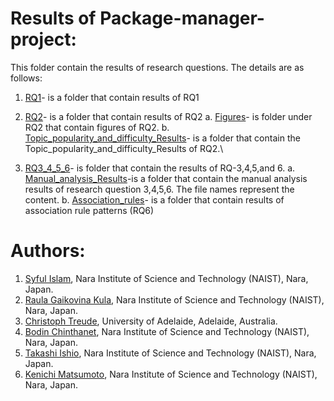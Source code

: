 
# Results of Package-manager-project:
This folder contain the results of research questions. The details are as follows:
1. [RQ1](https://github.com/syful-is/Package-manager-project/tree/master/Results/RQ1)- is a folder that contain results of RQ1
2. [RQ2](https://github.com/syful-is/Package-manager-project/tree/master/Results/RQ2)- is a folder that contain results of RQ2
        a. [Figures](https://github.com/syful-is/Package-manager-project/tree/master/Results/RQ2/Figures)- is folder under RQ2 that contain figures of RQ2.
        b. [Topic_popularity_and_difficulty_Results](https://github.com/syful-is/Package-manager-project/tree/master/Results/RQ2/Topic_popularity_and_difficulty_Results)- is a          folder that contain the Topic_popularity_and_difficulty_Results of RQ2.\
        
       
3. [RQ3_4_5_6](https://github.com/syful-is/Package-manager-project/tree/master/Results/RQ3_4_5_6)- is folder that contain the results of RQ-3,4,5,and 6.
        a. [Manual_analysis_Results](https://github.com/syful-is/Package-manager-project/tree/master/Results/RQ3_4_5_6/Manual_analysis_Results)-is a folder that contain the manual analysis results of research question 3,4,5,6. The file names represent the content.
        b. [Association_rules](https://github.com/syful-is/Package-manager-project/tree/master/Results/RQ3_4_5_6/Association_rules)- is a folder that contain results of association rule patterns (RQ6)
        
       

# Authors:
  
  1. [Syful Islam](https://syful-is.github.io/), Nara Institute of Science and Technology (NAIST), Nara, Japan.
  2. [Raula Gaikovina Kula](https://raux.github.io/), Nara Institute of Science and Technology (NAIST), Nara, Japan.
  3. [Christoph Treude](http://ctreude.ca/), University of Adelaide, Adelaide, Australia.
  4. [Bodin Chinthanet](https://bchinthanet.com/), Nara Institute of Science and Technology (NAIST), Nara, Japan.
  5. [Takashi Ishio](https://takashi-ishio.github.io/), Nara Institute of Science and Technology (NAIST), Nara, Japan.
  6. [Kenichi Matsumoto](http://isw3.naist.jp/Contents/Research/cs-05-en.html), Nara Institute of Science and Technology (NAIST), Nara, Japan.

